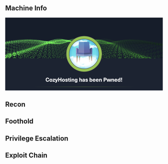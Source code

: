 ## Machine Info

![image-20231201123527736](./CozyHosting.assets/image-20231201123527736.png)

## Recon

## Foothold

## Privilege Escalation

## Exploit Chain
